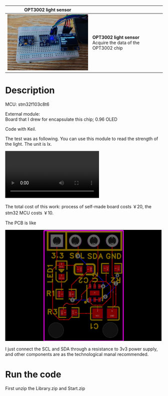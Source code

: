 
| **OPT3002 light sensor** |  |
|----------|----------|
| <img src="images/image.png"  width="300" />   | **OPT3002 light sensor**<br />Acquire the data of the OPT3002 chip |

# Description

MCU: stm32f103c8t6

External module: <br />Board that I drew for encapsulate this chip; 0.96 OLED

Code with Keil.

The test was as following. You can use this module to read the strength of the light. The unit is lx.


<video controls src="https://github.com/wing0night/I2C_Software_OPT3001/assets/119767073/d7b2271e-64a5-4158-a506-1b18b9861e08" title="OPT3002" autoplay = "autoplay"></video>

The total cost of this work: process of self-made board costs ￥20, the stm32 MCU costs ￥10. 

The PCB is like 

<img src="images/image1.png"  width="500" />

I just connect the SCL and SDA through a resistance to 3v3 power supply, and other components are as the technological manal recommended.

# Run the code 

First unzip the Library.zip and Start.zip 



